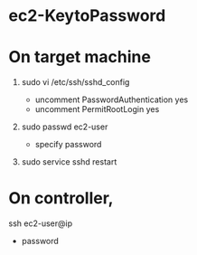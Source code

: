 # ec2-KeytoPassword
# On target machine
1) sudo vi /etc/ssh/sshd_config
   - uncomment PasswordAuthentication yes
   - uncomment PermitRootLogin yes

2) sudo passwd ec2-user
   - specify password

3) sudo service sshd restart

# On controller,
   ssh ec2-user@ip
   - password
   
